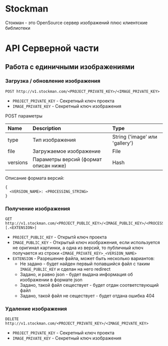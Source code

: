 # Stockman

Стокман - это OpenSource сервер изображений плюс клиентские библиотеки

# API Серверной части

## Работа с единичными изображениями

### Загрузка / обновление изображения
```
POST http://v1.stockman.com/<PROJECT_PRIVATE_KEY>/<IMAGE_PRIVATE_KEY>
```
* `PROJECT_PRIVATE_KEY` - Секретный ключ проекта
* `IMAGE_PRIVATE_KEY` - Секретный ключ изображения

POST параметры

| Name     | Description | Type |
|:---------|:------------|:-----|
| type     | Тип изображения | String ('image' или 'gallery') |
| file     | Загружаемое изображение | File |
| versions | Параметры версий (формат описан ниже) | Hash |

Описание формата версий:
```
{
  <VERSION_NAME>: <PROCESSING_STRING>
}
```

### Получение изображения
```
GET http://v1.stockman.com/<PROJECT_PUBLIC_KEY>/<IMAGE_PUBLIC_KEY>/<PROCESSING_STRING>[.<EXTENSION>]
```
* `PROJECT_PUBLIC_KEY` - Открытй ключ проекта
* `IMAGE_PUBLIC_KEY` - Открытый ключ изображения, если используется не оригинал картинки, а одна из версий, то публичный ключ получается из строки `<IMAGE_PRIVATE_KEY>_<VERSION_NAME>` 
* `EXTENSION` - Разрешение файла, может быть несколько вариантов:
  * Не задано - будет найден первый попавшийся файл с таким `IMAGE_PUBLIC_KEY` и сделан на него redirect
  * Задано, и равно json - будет выдана информация об изображении в формате json
  * Задано, такой файл сеществует - будет отдан соответствующий файл
  * Задано, такой файл не сеществует - будет отдана ошибка 404

### Удаление изображения
```
DELETE http://v1.stockman.com/<PROJECT_PRIVATE_KEY>/<IMAGE_PRIVATE_KEY>
```
* `PROJECT_PRIVATE_KEY` - Секретный ключ проекта
* `IMAGE_PRIVATE_KEY` - Секретный ключ изображения
